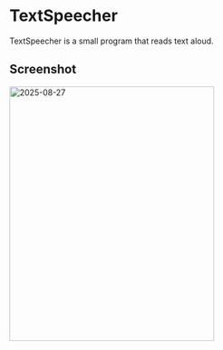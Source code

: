 # TextSpeecher
TextSpeecher is a small program that reads text aloud.
## Screenshot
<img width="361" height="449" alt="2025-08-27" src="https://github.com/user-attachments/assets/49fa6558-aa3d-42ad-bebe-75caaa9cf70f" />
